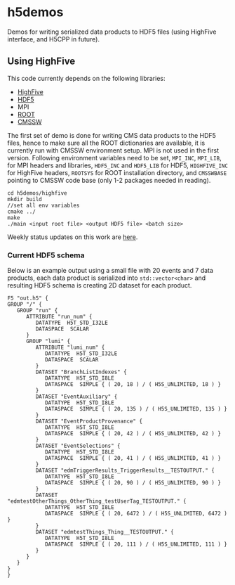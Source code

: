 # h5demos
Demos for writing serialized data products to HDF5 files (using HighFive interface, and H5CPP in future).  

## Using HighFive

This code currently depends on the following libraries:
* [HighFive](https://github.com/BlueBrain/HighFive)
* [HDF5](https://www.hdfgroup.org/downloads/hdf5/)
* MPI 
* [ROOT](https://root.cern/releases/release-62202/)
* [CMSSW](https://github.com/cms-sw/cmssw)

The first set of demo is done for writing CMS data products to the HDF5 files, 
hence to make sure all the ROOT dictionaries are available, it is currently run with CMSSW environment setup. 
MPI is not used in the first version. 
Following environment variables need to be set, `MPI_INC`, `MPI_LIB`, for MPI headers and libraries, 
`HDF5_INC` and `HDF5_LIB` for HDF5, 
`HIGHFIVE_INC` for HighFive headers, 
`ROOTSYS` for ROOT installation directory, and 
`CMSSWBASE` pointing to CMSSW code base (only 1-2 packages needed in reading). 

```git clone git@github.com:sabasehrish/h5demos.git
cd h5demos/highfive
mkdir build
//set all env variables
cmake ../
make
./main <input root file> <output HDF5 file> <batch size>
```

Weekly status updates on this work are [here](https://drive.google.com/drive/folders/17JDgXWoazBFQsiRwo6glsolIcOee6JX1?usp=sharing).

### Current HDF5 schema
Below is an example output using a small file with 20 events and 7 data products, 
each data product is serialized into `std::vector<char>` and resulting HDF5 
schema is creating 2D dataset for each product. 
```
F5 "out.h5" {
GROUP "/" {
   GROUP "run" {
      ATTRIBUTE "run_num" {
         DATATYPE  H5T_STD_I32LE
         DATASPACE  SCALAR
      }
      GROUP "lumi" {
         ATTRIBUTE "lumi_num" {
            DATATYPE  H5T_STD_I32LE
            DATASPACE  SCALAR
         }
         DATASET "BranchListIndexes" {
            DATATYPE  H5T_STD_I8LE
            DATASPACE  SIMPLE { ( 20, 18 ) / ( H5S_UNLIMITED, 18 ) }
         }
         DATASET "EventAuxiliary" {
            DATATYPE  H5T_STD_I8LE
            DATASPACE  SIMPLE { ( 20, 135 ) / ( H5S_UNLIMITED, 135 ) }
         }
         DATASET "EventProductProvenance" {
            DATATYPE  H5T_STD_I8LE
            DATASPACE  SIMPLE { ( 20, 42 ) / ( H5S_UNLIMITED, 42 ) }
         }
         DATASET "EventSelections" {
            DATATYPE  H5T_STD_I8LE
            DATASPACE  SIMPLE { ( 20, 41 ) / ( H5S_UNLIMITED, 41 ) }
         }
         DATASET "edmTriggerResults_TriggerResults__TESTOUTPUT." {
            DATATYPE  H5T_STD_I8LE
            DATASPACE  SIMPLE { ( 20, 90 ) / ( H5S_UNLIMITED, 90 ) }
         }
         DATASET "edmtestOtherThings_OtherThing_testUserTag_TESTOUTPUT." {
            DATATYPE  H5T_STD_I8LE
            DATASPACE  SIMPLE { ( 20, 6472 ) / ( H5S_UNLIMITED, 6472 ) }
         }
         DATASET "edmtestThings_Thing__TESTOUTPUT." {
            DATATYPE  H5T_STD_I8LE
            DATASPACE  SIMPLE { ( 20, 111 ) / ( H5S_UNLIMITED, 111 ) }
         }
      }
   }
}
}
```
